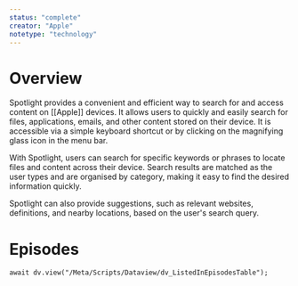 ```yaml
---
status: "complete"
creator: "Apple"
notetype: "technology"
---
```


# Overview
Spotlight provides a convenient and efficient way to search for and access content on [[Apple]] devices. It allows users to quickly and easily search for files, applications, emails, and other content stored on their device. It is accessible via a simple keyboard shortcut or by clicking on the magnifying glass icon in the menu bar.

With Spotlight, users can search for specific keywords or phrases to locate files and content across their device. Search results are matched as the user types and are organised by category, making it easy to find the desired information quickly. 

Spotlight can also provide suggestions, such as relevant websites, definitions, and nearby locations, based on the user's search query.

# Episodes
```dataviewjs
await dv.view("/Meta/Scripts/Dataview/dv_ListedInEpisodesTable");
```
